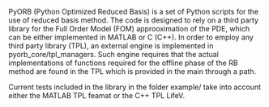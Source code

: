 PyORB (Python Optimized Reduced Basis) is a set of Python scripts for the use of reduced basis method. The code is designed to rely on a third party library for the Full Order Model (FOM) approoximation of the PDE, which can be either implemented in MATLAB or C (C++). In order to employ any third party library (TPL), an external engine is implemented in pyorb_core/tpl_managers. Such engine requires that the actual implementations of functions required for the offline phase of the RB method are found in the TPL which is provided in the main through a path.

Current tests included in the library in the folder example/ take into account either the MATLAB TPL feamat or the C++ TPL LifeV.

